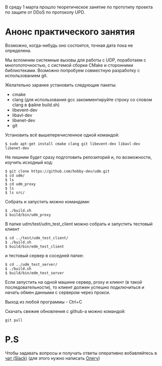 В среду 1 марта прошло теоретическое занятие по прототипу проекта по защите от DDoS по протоколу UPD.

# Анонс практического занятия
Возможно, когда-нибудь оно состоится, точная дата пока не определена.

Мы вспомним системные вызовы для работы с UDP, поработаем с многопоточностью, c системой сборки CMake и сторонними библиотеками. Возможно попробуем совместную разработку с использованием git.

Желательно заранее установить следующие пакеты:
* cmake
* clang (для использования gcc закомментируйте строку со словом clang в файле build.sh)
* libevent-dev
* libavl-dev
* libenet-dev
* git

Установить всё вышеперечисленное одной командой:
```
$ sudo apt-get install cmake clang git libevent-dev libavl-dev libenet-dev
```

Не лишним будет сразу подготовить репозиторий и, по возможности, изучить исходный код:
```
$ git clone https://github.com/hobby-dev/udm.git
$ cd udm/
$ ls
$ cd udm_proxy
$ ls
$ ls src/
```

Собрать и запустить можно командами:
```
$ ./build.sh
$ build/bin/udm_proxy
```

В папке udm/test/udm_test_client можно собрать и запустить тестовый клиент
```
$ cd ../test/udm_test_client/
$ ./build.sh
$ build/bin/edm_test_client
```
и тестовый сервер в соседней папке:
```
$ cd ../udm_test_server/
$ ./build.sh
$ build/bin/edm_test_server
```

Если запустить на одной машине сервер, proxy и клиент (в такой последовательности), то клиент должен успешно подключиться и начать обмен данными с сервером через прокси. 

Выход из любой программы - Ctrl+C


Скачать свежие обновления с github-а можно командой:
```
git pull
```
# P.S
Чтобы задавать вопросы и получать ответы оперативно вобавляйтесь в [чат (Slack)](https://podvesnoy.slack.com/messages/kernel/ "наш Slack") (для этого нужно написать [Олегу](https://vk.com/gesundes "vk.com/gesundes"))
